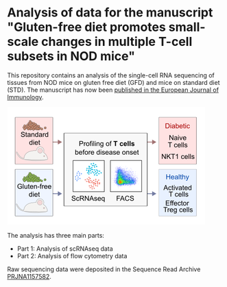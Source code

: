 # Analysis of data for the manuscript "Gluten-free diet promotes small-scale changes in multiple T-cell subsets in NOD mice"

 This repository contains an analysis of the single-cell RNA sequencing of tissues from NOD mice on gluten free diet (GFD) and mice on standard diet (STD). The manuscript has now been [published in the European Journal of Immunology](https://onlinelibrary.wiley.com/doi/full/10.1002/eji.202451559). 
 
![Graphical abstract from EJI](graphical_abstract_small2.png)
 
 The analysis has three main parts:
- Part 1: Analysis of scRNAseq data 
- Part 2: Analysis of flow cytometry data


Raw sequencing data were deposited in the Sequence Read Archive [PRJNA1157582](https://www.ncbi.nlm.nih.gov/bioproject/PRJNA1157582/).

